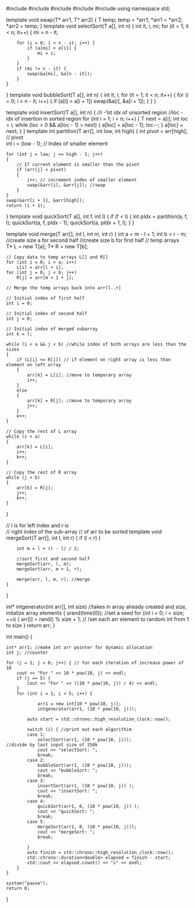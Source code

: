 #include<iostream>
#include<cstdlib>
#include<iomanip>
#include<ctime>
#include<chrono>
using namespace std;

template<class T>
void swap(T* arr1, T* arr2) {
    T temp;
    temp = *arr1;
    *arr1 = *arr2;
    *arr2 = temp;
}
template <class T>
void selectSort(T a[], int n) {
    int it, i, mi;
    for (it = 1; it < n; it++) {
        mi = n - it;

        for (i = 0; i < n - it; i++) {
            if (a[mi] < a[i]) {
                mi = i;
            }
        }
        if (mi != n - it) {
            swap(&a[mi], &a[n - it]);
        }
    }
}
template<class T>
void bubbleSort(T a[], int n) {
    int it, i;
    for (it = 1; it < n; it++) {
        for (i = 0; i < n - it; i++) {
            if (a[i] > a[i + 1])
                swap(&a[i], &a[i + 1]);
        }
    }
}

template<class T>
void insertSort(T a[], int n) {
    //i -1st idx of unsorted region
    //loc -idx of insertion in sorted region
    for (int i = 1; i < n; i++) {
        T next = a[i];
        int loc = i;
        while (loc > 0 && a[loc - 1] > next) {
            a[loc] = a[loc - 1];
            loc--;
        }
        a[loc] = next;
    }
}
template<class T>
int partition(T arr[], int low, int high)
{
    int pivot = arr[high]; // pivot  
    int i = (low - 1); // Index of smaller element  

    for (int j = low; j <= high - 1; j++)
    {
        // If current element is smaller than the pivot  
        if (arr[j] < pivot)
        {
            i++; // increment index of smaller element  
            swap(&arr[i], &arr[j]); //swap 
        }
    }
    swap(&arr[i + 1], &arr[high]);
    return (i + 1);
}
template <class T>
void quickSort(T a[], int f, int l) {
    if (f < l) {
        int pIdx = partition(a, f, l);
        quickSort(a, f, pIdx - 1);
        quickSort(a, pIdx + 1, l);
    }
}


template<class T>
void merge(T arr[], int l, int m, int r)
{
    int a = m - l + 1; 
    int b = r - m; 
    //create size a for second half
    //create size b for first half 
    // temp arrays  
    T* L = new T[a];
    T* R = new T[b];

    // Copy data to temp arrays L[] and R[]  
    for (int i = 0; i < a; i++)
        L[i] = arr[l + i];
    for (int j = 0; j < b; j++)
        R[j] = arr[m + 1 + j];

    // Merge the temp arrays back into arr[l..r] 

    // Initial index of first half 
    int i = 0;

    // Initial index of second half 
    int j = 0;

    // Initial index of merged subarray 
    int k = l;

    while (i < a && j < b) //while index of both arrays are less than the sizes 
    {
        if (L[i] <= R[j]) // if element on right array is less than element on left array 
        {
            arr[k] = L[i]; //move to temporary array 
            i++;
        }
        else
        {
            arr[k] = R[j]; //move to temporary array 
            j++;
        }
        k++;
    }

    // Copy the rest of L array 
    while (i < a)
    {
        arr[k] = L[i];
        i++;
        k++;
    }

    // Copy the rest of R array 
    while (j < b)
    {
        arr[k] = R[j];
        j++;
        k++;
    }
}

// l is for left index and r is  
// right index of the sub-array 
// of arr to be sorted 
template<class T>
void mergeSort(T arr[], int l, int r)
{
    if (l < r)
    {
       
        int m = l + (r - l) / 2;

        //sort first and second half  
        mergeSort(arr, l, m);
        mergeSort(arr, m + 1, r);

        merge(arr, l, m, r); //merge 
    }
}

int* intgenerator(int arr[], int size)  //takes in array already created and size, initalize array elements
{
    srand(time(0)); //set a seed 
    for (int i = 0; i < size; ++i) {
        arr[i] = rand() % size + 1; // /set each arr element to random int from 1 to size 
    }
    return arr;
}

int main() {

    int* arr1; //make int arr pointer for dynamic allocation
    int j; //counter

    for (j = 1; j < 6; j++) { // for each iteration of increase power of 10 
        cout << "For " << 10 * pow(10, j) << endl;
        if (j == 5) {
            cout << "For " << ((10 * pow(10, j)) / 4) << endl;
        }
        for (int i = 1; i < 5; i++) {
                                                              
                arr1 = new int[10 * pow(10, j)];                        
                intgenerator(arr1, (10 * pow(10, j)));
   
            auto start = std::chrono::high_resolution_clock::now();

            switch (i) { //print out each algorithim
            case 1:
                selectSort(arr1, (10 * pow(10, j)));                 //divide by last input size of 250k
                cout << "selectSort: ";
                break;
            case 2:
                bubbleSort(arr1, (10 * pow(10, j)));
                cout << "bubbleSort: ";
                break;
            case 3:
                insertSort(arr1, (10 * pow(10, j)) );
                cout << "insertSort: ";
                break;
            case 4:
                quickSort(arr1, 0, (10 * pow(10, j)) );
                cout << "quickSort: ";
                break;
            case 5:
                mergeSort(arr1, 0, (10 * pow(10, j)));
                cout << "mergeSort: ";
                break;

            }
            auto finish = std::chrono::high_resolution_clock::now();
            std::chrono::duration<double> elapsed = finish - start;
            std::cout << elapsed.count() << "s" << endl;
        }
    }

    system("pause");
    return 0;
}









